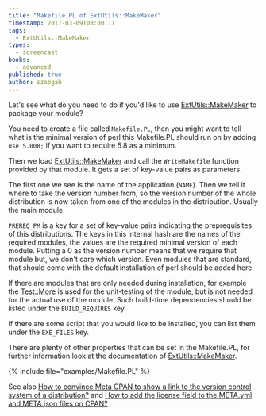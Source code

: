 ```yaml
---
title: "Makefile.PL of ExtUtils::MakeMaker"
timestamp: 2017-03-09T08:00:11
tags:
  - ExtUtils::MakeMaker
types:
  - screencast
books:
  - advanced
published: true
author: szabgab
---
```



Let's see what do you need to do if you'd like to use [ExtUtils::MakeMaker](https://metacpan.org/pod/ExtUtils::MakeMaker)
to package your module?


<slidecast file="advanced-perl/libraries-and-modules/makefile-pl-of-extutils-makemaker" youtube="7IKvWbd5_MA" />

You need to create a file called `Makefile.PL`, then you might want to tell what is the minimal version
of perl this Makefile.PL should run on by adding `use 5.008;` if you want to require 5.8 as a minimum.

Then we load [ExtUtils::MakeMaker](https://metacpan.org/pod/ExtUtils::MakeMaker) and call the
`WriteMakefile` function provided by that module. It gets a set of key-value pairs as parameters.

The first one we see is the name of the application (`NAME`). Then we tell it where to take
the version number from, so the version number of the whole distribution is now taken from one of
the modules in the distribution. Usually the main module.

`PREREQ_PM` is a key for a set of key-value pairs indicating the preprequisites of this distributions.
The keys in this internal hash are the names of the required modules, the values are the required minimal version
of each module. Putting a 0 as the version number means that we require that module but, we don't care
which version. Even modules that are standard, that should come with the default installation of perl
should be added here.


If there are modules that are only needed during installation, for example the [Test::More](http://metacpan.org/pod/Test::More)
is used for the unit-testing of the module, but is not needed for the actual use of the module.
Such build-time dependencies should be listed under the `BUILD_REQUIRES` key.


If there are some script that you would like to be installed, you can list them under the `EXE_FILES` key.

There are plenty of other properties that can be set in the Makefile.PL, for further information look at the documentation
of [ExtUtils::MakeMaker](https://metacpan.org/pod/ExtUtils::MakeMaker).

{% include file="examples/Makefile.PL" %}

See also [How to convince Meta CPAN to show a link to the version control system of a distribution?](/how-to-add-link-to-version-control-system-of-a-cpan-distributions) and [How to add the license field to the META.yml and META.json files on CPAN?](/how-to-add-the-license-field-to-meta-files-on-cpan)

